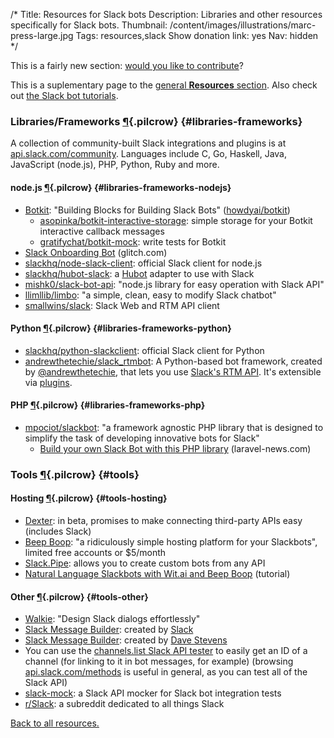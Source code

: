 /*
Title: Resources for Slack bots
Description: Libraries and other resources specifically for Slack bots.
Thumbnail: /content/images/illustrations/marc-press-large.jpg
Tags: resources,slack
Show donation link: yes
Nav: hidden
*/

<div class="note">
  <p>
    This is a fairly new section: <a href="https://github.com/botwiki/botwiki.org">would you like to contribute</a>?
  </p>
</div>

This is a suplementary page to the [general **Resources** section](/resources). Also check out [the Slack bot tutorials](/tutorials/slackbots).

### Libraries/Frameworks [¶](#libraries-frameworks){.pilcrow} {#libraries-frameworks}

A collection of community-built Slack integrations and plugins is at [api.slack.com/community](https://api.slack.com/community). Languages include C, Go, Haskell, Java, JavaScript (node.js), PHP, Python, Ruby and more.

#### node.js [¶](#libraries-frameworks-nodejs){.pilcrow} {#libraries-frameworks-nodejs}

- [Botkit](http://howdy.ai/botkit/): "Building Blocks for Building Slack Bots" ([howdyai/botkit](https://github.com/howdyai/botkit))
  - [asopinka/botkit-interactive-storage](https://github.com/asopinka/botkit-interactive-storage): simple storage for your Botkit interactive callback messages
  - [gratifychat/botkit-mock](https://github.com/gratifychat/botkit-mock): write tests for Botkit
- [Slack Onboarding Bot](https://glitch.com/edit/#!/slack-bot) (glitch.com)
- [slackhq/node-slack-client](https://github.com/slackhq/node-slack-client): official Slack client for node.js
- [slackhq/hubot-slack](https://github.com/slackhq/hubot-slack): a [Hubot](https://hubot.github.com/) adapter to use with Slack
- [mishk0/slack-bot-api](https://github.com/mishk0/slack-bot-api): "node.js library for easy operation with Slack API"
- [llimllib/limbo](https://github.com/llimllib/limbo): "a simple, clean, easy to modify Slack chatbot"
- [smallwins/slack](https://github.com/smallwins/slack): Slack Web and RTM API client

#### Python [¶](#libraries-frameworks-python){.pilcrow} {#libraries-frameworks-python}

- [slackhq/python-slackclient](https://github.com/slackhq/python-slackclient): official Slack client for Python
- [andrewthetechie/slack_rtmbot](https://github.com/andrewthetechie/slack_rtmbot): A Python-based bot framework, created by [@andrewthetechie](https://twitter.com/andrewthetechie), that lets you use [Slack's RTM API](https://api.slack.com/rtm). It's extensible via [plugins](https://github.com/andrewthetechie/slack_rtmbot/tree/master/doc/plugins#creating-plugins).


#### PHP [¶](#libraries-frameworks-php){.pilcrow} {#libraries-frameworks-php}

- [mpociot/slackbot](https://github.com/mpociot/slackbot): "a framework agnostic PHP library that is designed to simplify the task of developing innovative bots for Slack"
  - [Build your own Slack Bot with this PHP library](https://laravel-news.com/2016/11/slack-bot) (laravel-news.com)


### Tools [¶](#tools){.pilcrow} {#tools}

#### Hosting [¶](#tools-hosting){.pilcrow} {#tools-hosting}

- [Dexter](https://rundexter.com/): in beta, promises to make connecting third-party APIs easy (includes Slack)
- [Beep Boop](https://beepboophq.com/): "a ridiculously simple hosting platform for your Slackbots", limited free accounts or $5/month
- [Slack.Pipe](http://slack.datastack.co/): allows you to create custom bots from any API
- [Natural Language Slackbots with Wit.ai and Beep Boop](https://blog.beepboophq.com/natural-language-slackbots-with-wit-ai-and-beep-boop-c007cf303c04) (tutorial)

#### Other [¶](#tools-other){.pilcrow} {#tools-other}

- [Walkie](https://walkiebot.co/): "Design Slack dialogs effortlessly"
- [Slack Message Builder](https://api.slack.com/docs/formatting/builder): created by [Slack](https://twitter.com/SlackHQ)
- [Slack Message Builder](http://davestevens.github.io/slack-message-builder/): created by [Dave Stevens](https://github.com/davestevens)
- You can use the [channels.list Slack API tester](https://api.slack.com/methods/channels.list/test) to easily get an ID of a channel (for linking to it in bot messages, for example) (browsing [api.slack.com/methods](https://api.slack.com/methods) is useful in general, as you can test all of the Slack API)
- [slack-mock](https://github.com/Skellington-Closet/slack-mock): a Slack API mocker for Slack bot integration tests
- [r/Slack](https://www.reddit.com/r/Slack/): a subreddit dedicated to all things Slack


[Back to all resources.](/resources)
